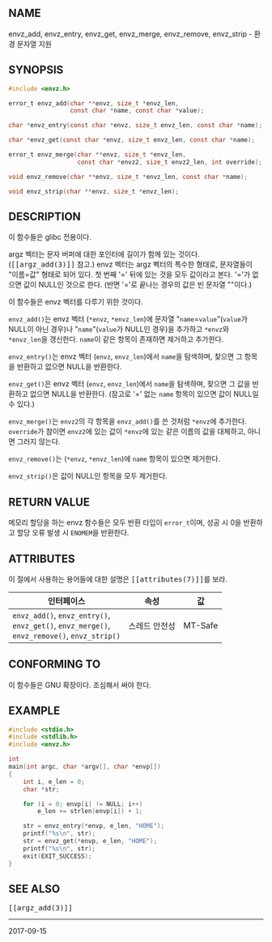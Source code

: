 ## NAME

envz_add, envz_entry, envz_get, envz_merge, envz_remove, envz_strip - 환경 문자열 지원

## SYNOPSIS

```c
#include <envz.h>

error_t envz_add(char **envz, size_t *envz_len,
                 const char *name, const char *value);

char *envz_entry(const char *envz, size_t envz_len, const char *name);

char *envz_get(const char *envz, size_t envz_len, const char *name);

error_t envz_merge(char **envz, size_t *envz_len,
                   const char *envz2, size_t envz2_len, int override);

void envz_remove(char **envz, size_t *envz_len, const char *name);

void envz_strip(char **envz, size_t *envz_len);
```

## DESCRIPTION

이 함수들은 glibc 전용이다.

argz 벡터는 문자 버퍼에 대한 포인터에 길이가 함께 있는 것이다. (<tt>[[argz_add(3)]]</tt> 참고.) envz 벡터는 argz 벡터의 특수한 형태로, 문자열들이 "이름=값" 형태로 되어 있다. 첫 번째 '=' 뒤에 있는 것을 모두 값이라고 본다. '='가 없으면 값이 NULL인 것으로 한다. (반면 '='로 끝나는 경우의 값은 빈 문자열 ""이다.)

이 함수들은 envz 벡터를 다루기 위한 것이다.

`envz_add()`는 envz 벡터 (`*envz`, `*envz_len`)에 문자열 "`name`=`value`"(`value`가 NULL이 아닌 경우)나 "`name`"(`value`가 NULL인 경우)을 추가하고 `*envz`와 `*envz_len`을 갱신한다. `name`이 같은 항목이 존재하면 제거하고 추가한다.

`envz_entry()`는 envz 벡터 (`envz`, `envz_len`)에서 `name`을 탐색하며, 찾으면 그 항목을 반환하고 없으면 NULL을 반환한다.

`envz_get()`은 envz 벡터 (`envz`, `envz_len`)에서 `name`을 탐색하며, 찾으면 그 값을 반환하고 없으면 NULL을 반환한다. (참고로 '=' 없는 `name` 항목이 있으면 값이 NULL일 수 있다.)

`envz_merge()`는 `envz2`의 각 항목을 `envz_add()`를 쓴 것처럼 `*envz`에 추가한다. `override`가 참이면 `envz2`에 있는 값이 `*envz`에 있는 같은 이름의 값을 대체하고, 아니면 그러지 않는다.

`envz_remove()`는 (`*envz`, `*envz_len`)에 `name` 항목이 있으면 제거한다.

`envz_strip()`은 값이 NULL인 항목을 모두 제거한다.

## RETURN VALUE

메모리 할당을 하는 envz 함수들은 모두 반환 타입이 `error_t`이며, 성공 시 0을 반환하고 할당 오류 발생 시 `ENOMEM`을 반환한다.

## ATTRIBUTES

이 절에서 사용하는 용어들에 대한 설명은 <tt>[[attributes(7)]]</tt>를 보라.

| 인터페이스 | 속성 | 값 |
| --- | --- | --- |
| `envz_add()`, `envz_entry()`,<br>`envz_get()`, `envz_merge()`,<br>`envz_remove()`, `envz_strip()` | 스레드 안전성 | MT-Safe |

## CONFORMING TO

이 함수들은 GNU 확장이다. 조심해서 써야 한다.

## EXAMPLE

```c
#include <stdio.h>
#include <stdlib.h>
#include <envz.h>

int
main(int argc, char *argv[], char *envp[])
{
    int i, e_len = 0;
    char *str;

    for (i = 0; envp[i] != NULL; i++)
        e_len += strlen(envp[i]) + 1;

    str = envz_entry(*envp, e_len, "HOME");
    printf("%s\n", str);
    str = envz_get(*envp, e_len, "HOME");
    printf("%s\n", str);
    exit(EXIT_SUCCESS);
}
```


## SEE ALSO

<tt>[[argz_add(3)]]</tt>

----

2017-09-15
